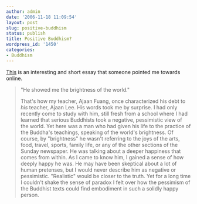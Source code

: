 ```yaml
---
author: admin
date: '2006-11-18 11:09:54'
layout: post
slug: positive-buddhism
status: publish
title: Positive Buddhism?
wordpress_id: '1450'
categories:
- Buddhism
---
```

<a href="http://www.accesstoinsight.org/lib/authors/thanissaro/lifeisnt.html">This</a> is an interesting and short essay that someone pointed me towards online.
<blockquote>"He showed me the brightness of the world."

That's how my teacher, Ajaan Fuang, once characterized his debt to <em>his</em> teacher, Ajaan Lee. His words took me by surprise. I had only recently come to study with him, still fresh from a school where I had learned that serious Buddhists took a negative, pessimistic view of the world. Yet here was a man who had given his life to the practice of the Buddha's teachings, speaking of the world's brightness. Of course, by "brightness" he wasn't referring to the joys of the arts, food, travel, sports, family life, or any of the other sections of the Sunday newspaper. He was talking about a deeper happiness that comes from within. As I came to know him, I gained a sense of how deeply happy he was. He may have been skeptical about a lot of human pretenses, but I would never describe him as negative or pessimistic. "Realistic" would be closer to the truth. Yet for a long time I couldn't shake the sense of paradox I felt over how the pessimism of the Buddhist texts could find embodiment in such a solidly happy person.</blockquote>
